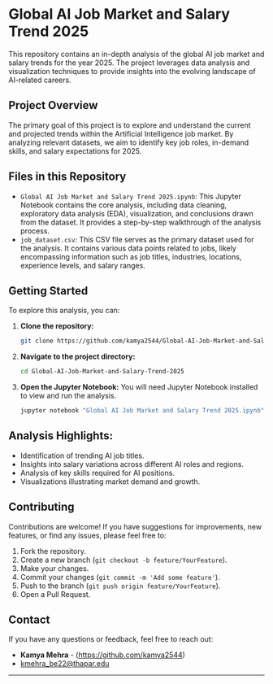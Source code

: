 # Global AI Job Market and Salary Trend 2025

This repository contains an in-depth analysis of the global AI job market and salary trends for the year 2025. The project leverages data analysis and visualization techniques to provide insights into the evolving landscape of AI-related careers.

## Project Overview

The primary goal of this project is to explore and understand the current and projected trends within the Artificial Intelligence job market. By analyzing relevant datasets, we aim to identify key job roles, in-demand skills, and salary expectations for 2025.

## Files in this Repository

  * `Global AI Job Market and Salary Trend 2025.ipynb`: This Jupyter Notebook contains the core analysis, including data cleaning, exploratory data analysis (EDA), visualization, and conclusions drawn from the dataset. It provides a step-by-step walkthrough of the analysis process.
  * `job_dataset.csv`: This CSV file serves as the primary dataset used for the analysis. It contains various data points related to jobs, likely encompassing information such as job titles, industries, locations, experience levels, and salary ranges.

## Getting Started

To explore this analysis, you can:

1.  **Clone the repository:**
    ```bash
    git clone https://github.com/kamya2544/Global-AI-Job-Market-and-Salary-Trend-2025.git
    ```
2.  **Navigate to the project directory:**
    ```bash
    cd Global-AI-Job-Market-and-Salary-Trend-2025
    ```
3.  **Open the Jupyter Notebook:**
    You will need Jupyter Notebook installed to view and run the analysis.
    ```bash
    jupyter notebook "Global AI Job Market and Salary Trend 2025.ipynb"
    ```

## Analysis Highlights:

  * Identification of trending AI job titles.
  * Insights into salary variations across different AI roles and regions.
  * Analysis of key skills required for AI positions.
  * Visualizations illustrating market demand and growth.

## Contributing

Contributions are welcome\! If you have suggestions for improvements, new features, or find any issues, please feel free to:

1.  Fork the repository.
2.  Create a new branch (`git checkout -b feature/YourFeature`).
3.  Make your changes.
4.  Commit your changes (`git commit -m 'Add some feature'`).
5.  Push to the branch (`git push origin feature/YourFeature`).
6.  Open a Pull Request.


## Contact

If you have any questions or feedback, feel free to reach out:

  * **Kamya Mehra** - (https://github.com/kamya2544)
  * kmehra_be22@thapar.edu

-----
